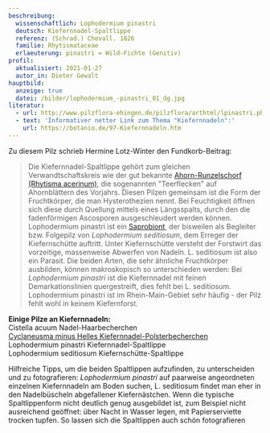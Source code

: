 ```yaml
---
beschreibung:
  wissenschaftlich: Lophodermium pinastri
  deutsch: Kiefernnadel-Spaltlippe
  referenz: (Schrad.) Chevall. 1826
  familie: Rhytismataceae
  erlaeuterung: pinastri = Wild-Fichte (Genitiv)
profil:
  aktualisiert: 2021-01-27
  autor_in: Dieter Gewalt
hauptbild:
  anzeige: true
  datei: /bilder/lophodermium_-pinastri_01_dg.jpg
literatur:
  - url: http://www.pilzflora-ehingen.de/pilzflora/arthtml/lpinastri.php
  - text: 'Informativer netter Link zum Thema "Kiefernnadeln":'
    url: https://botanio.de/97-Kiefernnadeln.htm
---
```

Zu diesem Pilz schrieb Hermine Lotz-Winter den Fundkorb-Beitrag:

> Die Kiefernnadel-Spaltlippe gehört zum gleichen Verwandtschaftskreis wie der gut bekannte [Ahorn-Runzelschorf (Rhytisma acerinum)](/pilze/rhytisma-acerinum-ahorn-runzelschorf), die sogenannten "Teerflecken" auf Ahornblättern des Vorjahrs. Diesen Pilzen gemeinsam ist die Form der Fruchtkörper, die man Hysterothezien nennt. Bei Feuchtigkeit öffnen sich diese durch Quellung mittels eines Längsspalts, durch den die fadenförmigen Ascosporen ausgeschleudert werden können. Lophodermium pinastri ist ein [Saprobiont](<saprobiontisch "Glossar)>), der bisweilen als Begleiter bzw. Folgepilz von *Lophodermium seditiosum*, dem Erreger der Kiefernschütte auftritt. Unter Kiefernschütte versteht der Forstwirt das vorzeitige, massenweise Abwerfen von Nadeln. L. seditiosum ist also ein Parasit. Die beiden Arten, die sehr ähnliche Fruchtkörper ausbilden, können makroskopisch so unterschieden werden: Bei *Lophodermium pinastri* ist die Kiefernnadel mit feinen Demarkationslinien quergestreift, dies fehlt bei L. seditiosum. Lophodermium pinastri ist im Rhein-Main-Gebiet sehr häufig - der Pilz fehlt wohl in keinem Kiefernforst. 

**Einige Pilze an Kiefernnadeln:**\
Cistella acuum   Nadel-Haarbecherchen\
[Cyclaneusma minus   Helles Kiefernnadel-Polsterbecherchen](<Cyclaneusma minus   Helles Kiefernnadel-Polsterbecherchen>)\
Lophodermium pinastri	Kiefernnadel-Spaltlippe\
Lophodermium seditiosum   Kiefernschütte-Spaltlippe

Hilfreiche Tipps, um die beiden Spaltlippen aufzufinden, zu unterscheiden und zu fotografieren: *Lophodermium pinastri* auf paarweise angeordneten einzelnen Kiefernnadeln am Boden suchen, L. seditiosum findet man eher in den Nadelbüscheln abgefallener Kiefernästchen. Wenn die typische Spaltlippenform nicht deutlich genug ausgebildet ist, zum Beispiel nicht ausreichend geöffnet: über Nacht in Wasser legen, mit Papierserviette trocken tupfen. So lassen sich die Spaltlippen auch schön fotografieren